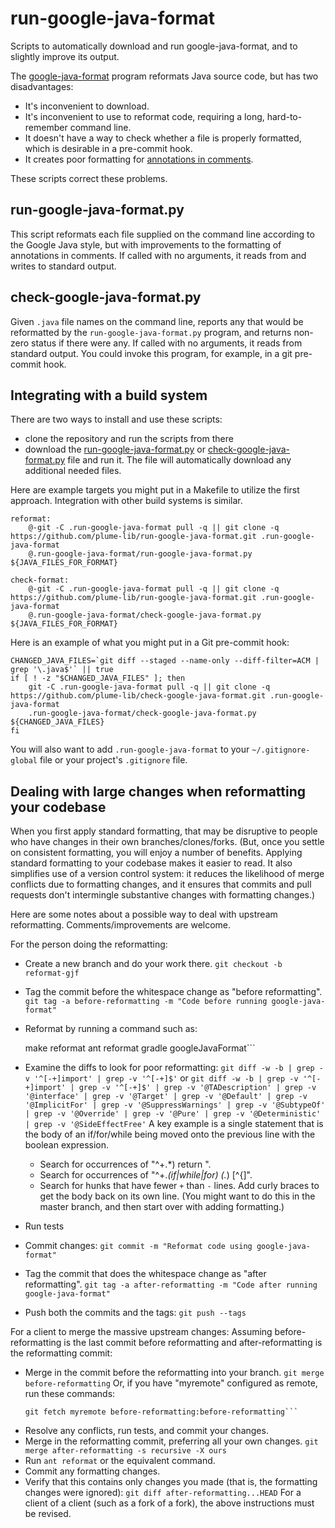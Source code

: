 # run-google-java-format

Scripts to automatically download and run google-java-format,
and to slightly improve its output.

The [google-java-format](https://github.com/google/google-java-format)
program reformats Java source code, but has two disadvantages:
 * It's inconvenient to download.
 * It's inconvenient to use to reformat code, requiring a long, hard-to-remember command line.
 * It doesn't have a way to check whether a file is properly formatted, which is desirable in a pre-commit hook.
 * It creates poor formatting for [annotations in comments](https://types.cs.washington.edu/checker-framework/current/checker-framework-manual.html#annotations-in-comments).

These scripts correct these problems.


## run-google-java-format.py

This script reformats each file supplied on the command line according to
the Google Java style, but with improvements to the formatting of
annotations in comments.
If called with no arguments, it reads from and writes to standard output.


## check-google-java-format.py</dt>

Given `.java` file names on the command line, reports any that would be
reformatted by the `run-google-java-format.py` program, and returns
non-zero status if there were any.
If called with no arguments, it reads from standard output.
You could invoke this program, for example, in a git pre-commit hook.


## Integrating with a build system

There are two ways to install and use these scripts:
 * clone the repository and run the scripts from there
 * download the [run-google-java-format.py](https://raw.githubusercontent.com/plume-lib/run-google-java-format/master/run-google-java-format.py) or [check-google-java-format.py](https://raw.githubusercontent.com/plume-lib/run-google-java-format/master/check-google-java-format.py) file and run it.  The file will automatically download any additional needed files.

Here are example targets you might put in a Makefile to utilize the first
approach.  Integration with other build systems is similar.

```
reformat:
	@-git -C .run-google-java-format pull -q || git clone -q https://github.com/plume-lib/run-google-java-format.git .run-google-java-format
	@.run-google-java-format/run-google-java-format.py ${JAVA_FILES_FOR_FORMAT}

check-format:
	@-git -C .run-google-java-format pull -q || git clone -q https://github.com/plume-lib/run-google-java-format.git .run-google-java-format
	@.run-google-java-format/check-google-java-format.py ${JAVA_FILES_FOR_FORMAT}
```

Here is an example of what you might put in a Git pre-commit hook:

```
CHANGED_JAVA_FILES=`git diff --staged --name-only --diff-filter=ACM | grep '\.java$'` || true
if [ ! -z "$CHANGED_JAVA_FILES" ]; then
    git -C .run-google-java-format pull -q || git clone -q https://github.com/plume-lib/check-google-java-format.git .run-google-java-format
    .run-google-java-format/check-google-java-format.py ${CHANGED_JAVA_FILES}
fi
```

You will also want to add `.run-google-java-format` to your
`~/.gitignore-global` file or your project's `.gitignore` file.


## Dealing with large changes when reformatting your codebase

When you first apply standard formatting, that may be disruptive to people
who have changes in their own branches/clones/forks.
(But, once you settle on consistent formatting, you will enjoy a number of
benefits.  Applying standard formatting to your codebase makes it easier to
read.  It also simplifies use of a version control system:  it reduces the
likelihood of merge conflicts due to formatting changes, and it ensures
that commits and pull requests don't intermingle substantive changes with
formatting changes.)

Here are some notes about a possible way to deal with upstream
reformatting.  Comments/improvements are welcome.

For the person doing the reformatting:
 * Create a new branch and do your work there.
   ```git checkout -b reformat-gjf```
 * Tag the commit before the whitespace change as "before reformatting".
   ```git tag -a before-reformatting -m "Code before running google-java-format"```
 * Reformat by running a command such as:

    make reformat
    ant reformat
    gradle googleJavaFormat```

 * Examine the diffs to look for poor reformatting:
   ```git diff -w -b | grep -v '^[-+]import' | grep -v '^[-+]$'```
   or
   ```git diff -w -b | grep -v '^[-+]import' | grep -v '^[-+]$' | grep -v '@TADescription' | grep -v '@interface' | grep -v '@Target' | grep -v '@Default' | grep -v '@ImplicitFor' | grep -v '@SuppressWarnings' | grep -v '@SubtypeOf' | grep -v '@Override' | grep -v '@Pure' | grep -v '@Deterministic' | grep -v '@SideEffectFree'```
   A key example is a single statement that is the body of an if/for/while
   being moved onto the previous line with the boolean expression.
    * Search for occurrences of "^\+.*\) return ".
    * Search for occurrences of "^\+.*\(if\|while\|for\) (.*) [^{]".
    * Search for hunks that have fewer `+` than `-` lines.
   Add curly braces to get the body back on its own line.
   (You might want to do this in the master branch, and then start over with adding formatting.)
 * Run tests
 * Commit changes:
   ```git commit -m "Reformat code using google-java-format"```
 * Tag the commit that does the whitespace change as "after reformatting".
   ```git tag -a after-reformatting -m "Code after running google-java-format"```
 * Push both the commits and the tags:
   ```git push --tags```

For a client to merge the massive upstream changes:
Assuming before-reformatting is the last commit before reformatting
and after-reformatting is the reformatting commit:
 * Merge in the commit before the reformatting into your branch.
     ```git merge before-reformatting```
   Or, if you have "myremote" configured as remote, run these commands:
     ```git fetch myremote after-reformatting:after-reformatting
     git fetch myremote before-reformatting:before-reformatting```
 * Resolve any conflicts, run tests, and commit your changes.
 * Merge in the reformatting commit, preferring all your own changes.
     ```git merge after-reformatting -s recursive -X ours```
 * Run `ant reformat` or the equivalent command.
 * Commit any formatting changes.
 * Verify that this contains only changes you made (that is, the formatting
   changes were ignored):
     ```git diff after-reformatting...HEAD```
For a client of a client (such as a fork of a fork), the above instructions must be revised.
